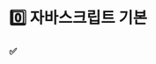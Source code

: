 # 0️⃣ 자바스크립트 기본

### ✅ **<script> 태그**

- 웹페이지에 스크립트 코드를 추가하기 위해 사용한다.
- src와 내부 코드는 동시에 사용될 수 없다.
- 스크립트를 별도의 파일에 작성하면 브라우저가 스크립트를 다운받아 [캐시(cache)](https://en.wikipedia.org/wiki/Web_cache)에 저장하기 때문에, 성능상의 이점이 있다.

### ✅ **기본 코드 구조**

```jsx
// 문(statement)
console.log("Hello, world");

// 1. 한 줄 주석
console.log("worldwide") // 2. 문 다음으로 이어지는 주석
/*
	3. 두 줄 주석
*/
```

- 서로 다은 문(statement)은 세미콜론(;)을 이용해서 구분한다.
- 코드의 가독성을 위해 줄바꿈을 한다.
- 줄바꿈이 있다면 세미콜론(;)은 생략 될 수 있다. 하지만 모든 상황에 적용될 수 없기 때문에 항상 작성하는 것을 권고한다.
- 코드의 설명이 필요할 땐 주석으로 작성할 수 있다.
- 두 줄 주석 안에 주석이 중첩으로 들어갈 수 없다.

### ✅ ”use strict”

- ECMAScript5(ES5)가 등장하기 전까지 있었던 javascript의 여러가지 불완전한 문법이 기존사이트에 영원히 박제되는 경우가 있었다.
- 해당사항을 극복하더라도, 호환성 문제를 해결하기위해 엄격모드에서만 해당 변경사항이 활성화 되도록 해놓았다.
- 'use strict' 는 최상단에 위치시켜야한다. 그리고 취소할 수 없다.
- 모던자바스크립트에는 class나 import등의 구조가 존재하는데, 이를 사용하면 자동으로 적용이 된다.

### ✅ 변수와 상수

**변수**

- 데이터를 저장할 때 사용하는 ‘이름이 붙은 저장소’이다.
- var, let, const 를 사용해서 선언한다.
- 변수 선언 규칙
    - 변수명은 주로 카멜표기법(camelCase)을 사용한다.
    - $, _ 기호를 사용할 수 있다.
    - 대소문자를 구별한다.
    - 비라틴계 언어도 변수명에 사용할 수 있다.(하지만 권장하지는 않음)
    - 예약어는 사용할 수 없다.
    - 변수명은 간결하고, 명확해야 한다. 변수가 담고있는 것이 무엇인지 잘 설명할 수 있어야 함.

<aside>
💡 **다양한 변수 표기법** 
- 카멜 표기법 : camelCase
- 파스칼 표기법 : PascalCase
- 스네이크 표기법 : snake_case
- 케밥 표기법 : kebab-case

</aside>

<aside>
💡 예약어는 자바스크립트에서 이미 사용되고 있는 단어들로 변수명을 만들 때 사용할 수 없다.

</aside>

- var : ES6 이전에 사용되던 변수 선언 키워드로 재선언이 가능하기 때문에 모던 자바스크립트에서는 사용되지 않는다.
- let, const. : ES6부터 사용되는 변수 선언 키워드로 재선언이 불가능하다.
    - let은 재할당이 가능하다.
    - const는 변하지 않는 **상수** 값을 선언할 때 사용, 재할당이 불가능하다.

<aside>
❓ 예상 질문

- Hoisting에 대해 var, let, const와의 차이점과 함께 설명해주세요
- TDZ는 무엇인가요?
</aside>

### ✅ 자료형

- number - 정수, 부동 소수점 등의 숫자를 나타낼때 사용한다.
- bigint - 길이 제약 없이 정수를 나타낼 수 있다.
- string - 빈 문자열이나 글자들로 이뤄진 문자열을 나타낼 때 사용한다.
- boolean - true, false를 나타낼 때 사용한다. ( Firefox, Chrome, Edge, Safari에서만 `BigInt`를 지원한다. IE에선 지원하지 않는다.)
- null - 알 수 없는 값을 나타낸다.
- undefined - 할당되지 않은 값을 나타낸다.
- object - 복잡한 데이터 구조를 만들 때 사용한다.
- symbol - 객체의 고유 식별자를 만들 때 사용한다.

- typeof 연산자는 피연산자의 자료형을 알려주는 연산자이다.

```jsx
const x = "Hello world"

typeof x; // string
typeof(x); // string
```

- null의 typeof 연산은 “object”인데, 이는 언어상의 오류입니다.

### ✅ 형 변환 - 원시형

함수와 연산자에 전달되는 값은 대부분 적절한 자료형으로 자동 변환된다. 이외에, 전달받은 값을 의도를 갖고 원하는 타입으로 변환(명시적 변환)해 주는 경우도 형 변환이라고 할 수 있습니다.

- 문자형으로 변환

```jsx
let value = true; // boolean 

value = String(value); //"true" -> string
```

- 숫자형으로 변환

```jsx
let value = true; // boolean

value = Number(value); // 1 -> number
```

- 불린형으로 변환

```jsx
let value = 0; // number

value = Boolean(value); // false -> boolean
```

### ✅ 상호작용

![스크린샷 2023-12-01 오전 10.56.33.png](https://prod-files-secure.s3.us-west-2.amazonaws.com/26404ebd-1ef1-45d7-b3f2-b2ac10f5d4d0/5f8eff39-2d88-478b-a1d6-74b716578e51/%E1%84%89%E1%85%B3%E1%84%8F%E1%85%B3%E1%84%85%E1%85%B5%E1%86%AB%E1%84%89%E1%85%A3%E1%86%BA_2023-12-01_%E1%84%8B%E1%85%A9%E1%84%8C%E1%85%A5%E1%86%AB_10.56.33.png)

```jsx
alert("Hello")
```

- **alert** : 이 함수가 실행되면 사용자가 ‘확인(ok)’를 누를 때까지 메세지를 보여주는 창이 계속 떠있게 됩니다.

![스크린샷 2023-12-01 오전 10.58.29.png](https://prod-files-secure.s3.us-west-2.amazonaws.com/26404ebd-1ef1-45d7-b3f2-b2ac10f5d4d0/536b0149-0872-4a86-a121-aa2ae824e3c9/%E1%84%89%E1%85%B3%E1%84%8F%E1%85%B3%E1%84%85%E1%85%B5%E1%86%AB%E1%84%89%E1%85%A3%E1%86%BA_2023-12-01_%E1%84%8B%E1%85%A9%E1%84%8C%E1%85%A5%E1%86%AB_10.58.29.png)

```jsx
//result = prompt(title, [default]);
let age = prompt('나이를 입력해주세요.', 100);
```

- **prompt** : 이 함수는 title, default 두 개의 인수를 받습니다. 사용자에게 텍스트를 입력하라는 메시지를 띄워줌과 동시에, 입력 필드를 함께 제공한다. 확인을 누르면 `prompt` 함수는 사용자가 입력한 문자열을 반환하고, 취소 또는 Esc를 누르면 `null`을 반환한다.
    - title : 사용자에게 보여줄 문자열
    - default : 입력필드의 초기값(선택값)

![스크린샷 2023-12-01 오전 11.02.23.png](https://prod-files-secure.s3.us-west-2.amazonaws.com/26404ebd-1ef1-45d7-b3f2-b2ac10f5d4d0/b893bf7c-9d8f-48e5-8f85-ff3e094cad1b/%E1%84%89%E1%85%B3%E1%84%8F%E1%85%B3%E1%84%85%E1%85%B5%E1%86%AB%E1%84%89%E1%85%A3%E1%86%BA_2023-12-01_%E1%84%8B%E1%85%A9%E1%84%8C%E1%85%A5%E1%86%AB_11.02.23.png)

```jsx
//result = confirm(question);
let isBoss = confirm("당신이 주인인가요?");
```

- **confirm** : 이 함수는 매개변수로 받은 question과 확인, 취소 버튼이 있는 모달 창을 보여준다.사용자가 확인 버튼을 누르면 `true`를, 취소 버튼이나 Esc를 누르면 `false`를 반환한다.

→ 세가지 상호작용들에는 2가지 제약사항이 있다.

1. 모달 창의 위치는 브라우저가 결정하는데, 대개 브라우저 중앙에 위치한다.
2. 모달 창의 모양은 브라우저마다 다르다. 개발자는 창의 모양을 수정할 수 없다.

### ✅ 기본 연산자와 수학

- **자바스크립트에서 연산시 자주 쓰이는 용어**
    - 단항 : 피연산자를 하나만 받는 연산자는 단항 연산자라고 부른다.
    - 이항 : 두 개의 피연산자를 받는 연산자는 이항 연산자라고 부른다.
    - 피연산자(=인수[argument]) : 연산자가 연산을 수행하는 대상이다. 5 * 2에는 왼쪽 피연산자(5)와 오른쪽 피연산자(2), 총 두개의 피연산자가 있다.
    
- **자바스크립트에서 지원하는 연산자**
    - 덧셈 연산자 `+`
    - 뺄셈 연산자 `-`
    - 곱셈 연산자 `*`
    - 나눗셈 연산자 `/`
    - 나머지 연산자 `%`
    - 거듭제곱 연산자 `**`

- **이항 연산자 `+`와 문자열 연결**
    
    `+`연산자는 대개 숫자를 더한 결과를 반환한다. 그런데 이항 연산자 `+` 의 피 연산자로 문자열이 전달되면 덧셈 연산자는 덧셈이 아닌 문자열을 연결한다. 
    
    ```jsx
    let s = "my" + "string"; // mystring
    ```
    
    따라서 피 연산자 중 하나라도 문자열이면 다른 하나도 문자열로 변환된다.
    
    ```jsx
    let plus = 1 + "2" // "12"
    ```
    
    첫 번째 피연산자가 문자열인지, 두 번째 피연산자가 문자열인지는 중요하지 않다. 피연산자 중 어느 하나가 문자열이면 다른 하나도 문자열로 변환됨.연산은 왼쪽에서 오른쪽으로 순차적으로 진행되기 때문에 두 개의 숫자 뒤에 문자열이 오는 경우, 숫자가 먼저 더해지고, 그 후 더해진 숫자와 문자열과의 병합이 일어난다.
    
    ```jsx
    alert(2 + 2 + '1' ); // '221'이 아니라 '41'이 출력
    ```
    
    `-`,`/` 연산자는 숫자형으로 변환되는 것과 대조됩니다.
    
    ```jsx
    alert( 6 - '2' ); // 4, '2'를 숫자로 바꾼 후 연산이 진행
    alert( '6' / '2' ); // 3, 두 피연산자가 숫자로 바뀐 후 연산이 진행
    ```
    
- **단항 연산자 `+` 와 숫자형으로의 변환 (Number)**
    
    숫자에 단항 덧셈 연산자를 붙이면 이 연산자는 아무런 동작도 하지 않는다. 하지만 숫자가 아닌 경우엔 숫자형으로 변환이 일어난다.
    
    ```jsx
    let apples = "2";
    let oranges = "3";
    
    // 이항 덧셈 연산자가 적용되기 전에, 두 피연산자는 숫자형으로 변환된다.
    alert( +apples + +oranges ); // 5
    ```
    

- **연산자 우선순위**
    
    
    | 순위 | 기능 | 연산자 |
    | --- | --- | --- |
    | 1 | 괄호 | () |
    | 2 | 증간/논리 연산자 | ++, -- , ! |
    | 3 | 산술 연산자 | *, /, % |
    | 4 | 산술 연산자  | +, - |
    | 5 | 비교 연산자 | <, <=,>, => |
    | 6 | 비교 연산자 | ==, ===, !=, !== |
    | 7 | 논리 연산자 | && |
    | 8 | 논리연산자 | || |
    | 9 | 대입연산자 | =, +=, -=, *=, /=, %= |

/표

- **할당 연산자**
    
    할당 연산자는 `=` 변수에 값을 할당할 때 사용하는 연산자이다. 
    
    - 값을 반환
    
    ```jsx
    a = b + 1; // a에 b + 1 값이 할당되고 그 값을 반환
    ```
    
    - 할당 연산자 체이닝
    
    ```jsx
    a = b = c = 2 + 2 // 우측 부터 평가되어 모든 변수에 같은 값이 할당
    ```
    
    - 복합 할당 연산자
    
    ```jsx
    n += 5;
    n *= 4; // 변수에 연산을 적용하고 그 결과를 같은 변수에 저장하는 과정을 간소화할 수 있다.
    ```
    

- **비트 연산자**
    
    인수를 32비트 정수로 변환하여 이진 연산을 수행합니다. 
    
    - 비트 AND ( `&` )
    - 비트 OR ( `|` )
    - 비트 XOR ( `^` )
    - 비트 NOT ( `~` )
    - 왼쪽 시프트(LEFT SHIFT) ( `<<` )
    - 오른쪽 시프트(RIGHT SHIFT) ( `>>` )
    - 부호 없는 오른쪽 시프트(ZERO-FILL RIGHT SHIFT) ( `>>>` )

- **쉼표 연산자**
    
    코드를 짧게 쓰려는 의도로 가끔 사용됩니다. 쉼표 연산자는 `,` 여러 표현식을 코드 한 줄에서 평가할 수 있게 해준다. 이때 표현식 각각이 모두 평가되지만, 마지막 표현식의 결과만 반환된다.
    
    ```jsx
    let a = (1 + 2, 3 + 4);
    
    alert( a ); // 7 (3 + 4의 결과)
    ```
    
- **비교 연산자**
    
    비교 연산자는 불린값을 반환합니다.
    
    - 문자열 비교 : 사전 순으로 문자열을 비교하며, 문자열을 구성하는 문자 하나하나를 비교해가면 문자열을 비교한다.
    
    ```jsx
    alert( 'Z' > 'A' ); // true
    alert( 'Glow' > 'Glee' ); // true
    alert( 'Bee' > 'Be' ); // true
    ```
    
    - 다른 형을 가진 값 간의 비교
    
    ```jsx
    //비교하려는 값의 자료형이 다르면 자바스크립트는 이 값들을 숫자형으로 바꿉니다.
    alert( '2' > 1 ); // true, 문자열 '2'가 숫자 2로 변환된 후 비교가 진행됩니다.
    alert( '01' == 1 ); // true, 문자열 '01'이 숫자 1로 변환된 후 비교가 진행됩니다.
    
    //불린값의 경우 true는 1, false는 0으로 변환된 후 비교가 이뤄집니다.
    alert( true == 1 ); // true
    alert( false == 0 ); // true
    ```
    

- **일치 연산자**
    - **동등 연산자** `==` 는 값이 일치하면 true를 반환한다.
    
    ```jsx
    alert(0 == false); // true
    ```
    
    - **일치 연산자** `===` 는 값과 타입도 일치해야 true를 반환한다.
    
    ```jsx
    alert(0 === false); // false
    ```
    
    → 일치 연산자 `===`가 동등 연산자 `==`의 엄격한 버전인 것처럼 ‘불일치’ 연산자 `!==`는 부등 연산자 `!=`의 엄격한 버전이다. 일치 연산자는 동등 연산자보다 한 글자 더 길긴 하지만 비교 결과가 명확하기 때문에 에러가 발생할 확률을 줄여줌.
    
- **null과 undefined**
    - `null`과 `undefined`는 동등 비교(`==`) 시 서로 같지만 일치하지는(`===`) 않다.
    - `null`이나 `undefined`가 될 확률이 있는 변수가 `>` 또는 `<`의 피연산자로 올 때는`null`, `undefined` 여부를 확인하는 코드를 따로 추가하는 것을 권장한다.
    
- **논리 연산자**
    - **|| (or) 연산자** : 두 값 중 하나라고 truthy이면 true를 반환한다. 숫자 1은 true, 0은 false로 간주한다. 여러 값중 처번째 truthy 값을 반환, 모두 falsy면 마지막 값을 반환
    
    ```jsx
    result = a || b;
    ```
    
    - **&&(and) 연산자** : 모든 값이 truthy일 때 true를 반환한다. 여러 값 중 첫 번째 falsy 값을 반환, 모두 truthy면 마지막 값을 반환. &&의 우선순위가 ||보다 높음.
    
    ```jsx
    result = a && b;
    ```
    
    - **! (NOT) 연산자**: 피연산자를 불린형으로 변환 후 그 역을 반환한다. !!를 사용하여 값을 불린형으로 명시적 변환 가능. NOT 연산자의 우선순위가 가장 높음.
    
    ```jsx
    result = !value;
    ```
    
    - **단락 평가**: OR(||)는 첫 번째 truthy를 만나면 나머지 값 평가를 멈춤 (단락). AND(&&)는 첫 번째 falsy를 만나면 평가를 멈춤.
    - **논리 연산자 활용**: 논리 연산자는 불린형 뿐 아니라 다양한 타입의 값 처리 가능. 예를 들어, OR(||)로 여러 값 중 첫 번째 truthy 값 선택 가능.

<aside>
❓ 예상 질문
- JavaScript에서 **`==`**와 **`===`** 연산자의 차이점은 무엇이며, 어떤 상황에서 각각을 사용하는 것이 좋은가요?
- **`!`** 연산자의 역할은 무엇이며, JavaScript에서 어떤 상황에서 **`!!`**를 사용하나요? **`!!`**의 사용 예시를 들어 설명해 주세요.

</aside>

- ****nullish 병합 연산자 '??'****
    
    nullish 병합 연산자(nullish coalescing operator) `??`를 사용하면 짧은 문법으로 여러 피연산자 중 그 값이 ‘확정되어있는’ 변수를 찾을 수 있다.
    
    ```jsx
    a ?? b;
    // `a`가 `null`도 아니고 `undefined`도 아니면 `a`
    // 그 외의 경우는 `b`
    
    // 예시
    let firstName = null;
    let lastName = null;
    let nickName = "바이올렛";
    
    // null이나 undefined가 아닌 첫 번째 피연산자
    alert(firstName ?? lastName ?? nickName ?? "익명의 사용자"); // 바이올렛
    ```
    
    → `??`의 연산자 우선 순위가 낮기 때문에 괄호 없이 `??`를 `||`나 `&&`와 함께 사용하는 것은 예상치 못한 결과를 반환할 수 있다.
    
- **?? 와 || 의 차이**
    - `||`는 첫 번째 *truthy* 값을 반환합니다.
    - `??`는 첫 번째 *정의된(defined)* 값을 반환합니다.
    

### ✅ 조건문

- **if와 ?를 사용한 조건처리**
    
    조건에 따라 다른 처리를 해야할 때 `if`나 `?`를 사용한다.
    
    - if문 : if(…)문은 괄호 안에 들어가는 조건문의 결과가 true이면 코드 블록이 실행된다.
    
    ```jsx
    if(1 == true){
    	alert("조건문 통과");
    }
    ```
    
    - else절 : if문엔 else절을 붙일 수 있다. else 뒤에 이어지는 코드 블록은 조건이 거짓일 때 실행된다.
    
    ```jsx
    if(0 == true){
    	alert("조건문 통과");
    } else {
    	alert("조건문 탈락");
    }
    ```
    
    - else if : 여러개의 조건을 처리해야할 때 조건을 추가할 수 있다.
    
    ```jsx
    if( age < 8 ){
    	alert("유딩입니다");
    } else if( 8 <= age < 15){
    	alert("초딩입니다");
    } else if( 15 <= age < 17){
    	alert("중딩입니다");
    } else if( 17 <= age < 19){
    	alert("고딩입니다");
    } else {
    	alert("성인입니다");
    }
    ```
    

- **조건부 연산자 ?**
    
    물음표 연산자라고도 불리는 조건부 연산자를 사용하면 더 짧고 간결하게 코드를 작성할 수 있다. 피연산자가 세 개이기 때문에 삼항 연산자라고도 한다.
    
    ```jsx
    let result = condition ? value1 : value2; 
    // condition이 true이면 value1이 반환되고 false면 value2가 반환된다.
    ```
    
    - 다중 ?
    
    ```jsx
    let message = (age < 3) ? '아기야 안녕?' :
      (age < 18) ? '안녕!' :
      (age < 100) ? '환영합니다!' :
      '나이가 아주 많으시거나, 나이가 아닌 값을 입력 하셨군요!';
    ```
    
- **switch문**
    
    복수의 if 조건문은 switch문으로 바꿀 수 있다. switch문은 하나 이상의 case문으로 구성된다. 
    
    대개 default문도 있지만 필수는 아니다. 
    
    switch문은 동등연산자(==)가 아닌, 일치연산자(===)로 비교한다.
    
    ```jsx
    switch(value){
    	case fruits : 
    		alert('B코너에 있습니다.');
    		break;
    	case vegetable : 
    		alert('B코너에 있습니다.');
    		break;
    	case meat : 
    		alert('C코너에 있습니다.');
    		break;
    	case fish : 
    		alert('A코너에 있습니다.');
    		break;
    	default:
        alert( "어떤 값인지 파악이 되지 않습니다." );
    }
    ```
    
    - 여러개의 case문 묶기 : 코드가 같은 case문은 묶을 수 있다.
    
    ```jsx
    switch(value){
    	case  fruits : // 두 case문을 묶음
    	case vegetable : 
    		alert('B코너에 있습니다.');
    		break;
    	case meat : 
    		alert('C코너에 있습니다.');
    		break;
    	case fish : 
    		alert('A코너에 있습니다.');
    		break;
    	default:
        alert( "어떤 값인지 파악이 되지 않습니다." );
    }
    ```
    

### ✅ 반복문

- **while 반복문**
    
    `condition`(조건)이 truthy 이면 반복문 본문의 `코드`가 실행된다. 반복문 본문이 한 번 실행되는 것을 *반복(iteration, 이터레이션)* 이라고 한다.
    
    ```jsx
    while (condition) {
      // 코드
      // '반복문 본문(body)'이라 불림
    }
    
    //예시
    let i = 3;
    while (i) { // i가 0이 되면 조건이 falsy가 되므로 반복문이 멈춥니다.
      alert( i );
      i--;
    }
    
    // 본문이 한줄이면 중괄호를 생략할 수 있다.
    let i = 3;
    while (i) alert(i--);
    ```
    
    - **do…while 반복문**
        
        `do..while` 문법을 사용하면 `condition`을 반복문 본문 *아래*로 옮길 수 있다. 이때 본문이 먼저 실행되고, 조건을 확인한 후 조건이 truthy인 동안엔 본문이 계속 실행된다.
        
    
    ```jsx
    do {
      // 반복문 본문
    } while (condition);
    ```
    

- **for 반복문**
    
    ```jsx
    for (begin; condition; step) {
      // ... 반복문 본문(body) ... 
    }
    
    // begin, step 생략 가능
    let i = 0;
    
    for (; i < 3;) {
      alert( i++ );
    }
    ```
    
    - begin : 반복문에 진입할 때 단 한 번 실행됩니다.
    - condition : 반복마다 해당 조건이 확인됩니다. false이면 반복문을 멈춥니다.
    - body : condition이 truthy일 동안 계속해서 실행됩니다.
    - step : 각 반복의 body가 실행된 이후에 실행됩니다.

- **break : 반복문 빠져나오기**
    
    대개는 반복문의 조건이 falsy가 되면 반복문이 종료된다. 그런데 특별한 지시자인 `break`를 사용하면 언제든 원하는 때에 반복문을 빠져나올 수 있다.
    
    ```jsx
    let sum = 0;
    
    while (true) {
      let value = +prompt("숫자를 입력하세요.", '');
      if (!value) break; // (*)
      sum += value;
    }
    ```
    

- **continue : 다음 반복문 넘어가기**
    
     `continue`는 전체 반복문을 멈추지 않는다. 대신에 현재 실행 중인 이터레이션을 멈추고 반복문이 다음 이터레이션을 강제로 실행함(조건을 통과할 때). `continue`는 현재 반복을 종료시키고 다음 반복으로 넘어가고 싶을 때 사용할 수 있다.
    
    ```jsx
    for (let i = 0; i < 10; i++) {
      // 조건이 참이라면 남아있는 본문은 실행되지 않습니다.
      if (i % 2 == 0) continue;
      alert(i); // 1, 3, 5, 7, 9가 차례대로 출력됨
    }
    ```
    
- **break/continue와 레이블**
    
    여러 개의 중첩 반복문을 한번에 빠져나와야할 때 레이블을 사용한다.
    
    ```jsx
    outer: for (let i = 0; i < 3; i++) {
    
      for (let j = 0; j < 3; j++) {
        let input = prompt(`(${i},${j})의 값`, '');
        // 사용자가 아무것도 입력하지 않거나 Cancel 버튼을 누르면 두 반복문 모두를 빠져나옵니다.
        if (!input) break outer; // (*)
        // 입력받은 값을 가지고 무언가를 함
      }
    }
    alert('완료!');
    ```
    

<aside>
❓ 예상 질문
- while 과 for 반복문의 차이점은 무엇인가요? 각각의 반복문은 어떤 상황에서 적합한가요?

</aside>

### ✅ 함수

- **함수 선언**:
    
    `function` 키워드를 사용해 함수 생성. 
    
    `function` 키워드, *함수 이름*, 괄호로 둘러싼 매개변수를 차례로 써주면 함수를 선언할 수 있습니다. 위 함수에는 매개변수가 없는데, 만약 매개변수가 여러 개 있다면 각 매개변수를 콤마로 구분해 줍니다. 이어서 함수를 구성하는 코드의 모임인 '함수 본문(body)'을 중괄호로 감싸 붙여줍시다.
    
    ```jsx
    function showMessage(parameter1, parameter2, ... parameterN) {
      alert( '안녕하세요!' );
    }
    
    // 함수 호출
    showMessage();
    showMessage();
    ```
    
- **지역 변수**:
    
    함수 내에서 선언된 변수는 해당 함수 내에서만 접근 가능.
    
    ```jsx
    function showMessage() {
      let message = "안녕하세요!"; // 지역 변수
      alert( message );
    }
    
    showMessage(); // 안녕하세요!
    
    // ReferenceError: message is not defined 
    //(message는 함수 내 지역 변수이기 때문에 에러가 발생합니다.)
    alert( message );
    ```
    
- **외부 변수** : 함수는 외부 변수에 접근하고 수정할 수 있음.
    
    ** 전역 변수 : 외부 변수처럼 함수 외부에 선언된 변수, 모든 함수에서 접근 가능. 변수는 연관되는 함수 내에 선언하고, 전역 변수는 되도록 사용하지 않는 것이 좋다. 하지만 프로젝트에 따라서 적절히 사용 가능.
    
    ```jsx
    let userName = 'John';
    
    function showMessage() {
      let message = 'Hello, ' + userName;
      alert(message);
    }
    
    showMessage(); // Hello, John
    ```
    

- **매개변수**: 함수에 전달된 데이터를 처리하는 변수.
    
    ```jsx
    function showMessage(from, text) { // 인자: from, text
      alert(from + ': ' + text);
    }
    
    showMessage('Ann', 'Hello!'); // Ann: Hello! (*)
    showMessage('Ann', "What's up?"); // Ann: What's up? (**)
    ```
    
    - **기본값**: 함수 호출 시 매개변수에 인수를 전달하지 않으면 그 값은 `undefined`가 된다. `undefined`가 되면 안되는 경우에 매개변수에 기본값 할당 가능.
    - **반환 값**: `return` 지시자로 함수 실행 결과 반환.
- **함수 이름짓기**: 함수 이름은 주로 동사, 함수가 수행하는 동작을 설명해야 함.
- **함수의 목적**: 함수는 하나의 동작만 수행해야 함, 중복 코드 방지 및 코드 정리에 유용. 지명한 이름과 단일 기능으로 코드 가독성 향상.

### 질문 받음

1. 데이터 형변환에 대해서 설명해주세요.
2. 변수 선언, 초기화, 할당에 대해서 설명해주세요.
3. 일치, 동등 연산자에 대해서 설명해주세요.
4. for와 map의 차이점을 선언적이라는 키워드와 함께 설명해주세요.
